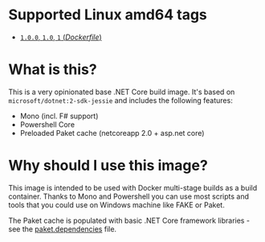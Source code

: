 # Supported Linux amd64 tags
- [`1.0.0`, `1.0`, `1` (*Dockerfile*)](https://github.com/dotnet/dotnet-mono-fsharp-paket-powershell/blob/master/Dockerfile)

# What is this?
This is a very opinionated base .NET Core build image. It's based on `microsoft/dotnet:2-sdk-jessie` and includes the following features:
* Mono (incl. F# support)
* Powershell Core
* Preloaded Paket cache (netcoreapp 2.0 + asp.net core)

# Why should I use this image?
This image is intended to be used with Docker multi-stage builds as a build container.
Thanks to Mono and Powershell you can use most scripts and tools that you could use on Windows machine like FAKE or Paket.

The Paket cache is populated with basic .NET Core framework libraries - see the [paket.dependencies](https://github.com/dotnet/dotnet-mono-fsharp-paket-powershell/blob/master/paket.dependencies) file.
